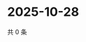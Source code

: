 # 2025-10-28

共 0 条

<!-- BEGIN ZHIHUVIDEO -->
<!-- 最后更新时间 Tue Oct 28 2025 03:09:10 GMT+0800 (China Standard Time) -->

<!-- END ZHIHUVIDEO -->
